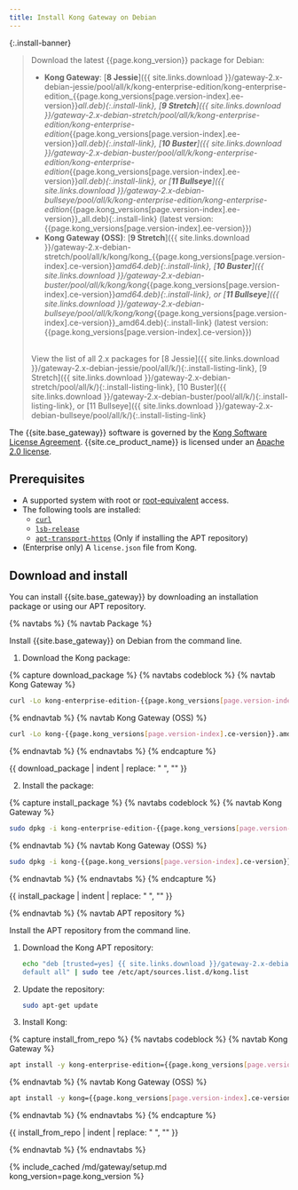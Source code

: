 ```yaml
---
title: Install Kong Gateway on Debian
---
```

{:.install-banner}
> Download the latest {{page.kong_version}} package for Debian:
>
> * **Kong Gateway**:
> [**8 Jessie**]({{ site.links.download }}/gateway-2.x-debian-jessie/pool/all/k/kong-enterprise-edition/kong-enterprise-edition_{{page.kong_versions[page.version-index].ee-version}}_all.deb){:.install-link},
> [**9 Stretch**]({{ site.links.download }}/gateway-2.x-debian-stretch/pool/all/k/kong-enterprise-edition/kong-enterprise-edition_{{page.kong_versions[page.version-index].ee-version}}_all.deb){:.install-link},
> [**10 Buster**]({{ site.links.download }}/gateway-2.x-debian-buster/pool/all/k/kong-enterprise-edition/kong-enterprise-edition_{{page.kong_versions[page.version-index].ee-version}}_all.deb){:.install-link},
> or [**11 Bullseye**]({{ site.links.download }}/gateway-2.x-debian-bullseye/pool/all/k/kong-enterprise-edition/kong-enterprise-edition_{{page.kong_versions[page.version-index].ee-version}}_all.deb){:.install-link}
> (latest version: {{page.kong_versions[page.version-index].ee-version}})
> * **Kong Gateway (OSS)**:
> [**9 Stretch**]({{ site.links.download }}/gateway-2.x-debian-stretch/pool/all/k/kong/kong_{{page.kong_versions[page.version-index].ce-version}}_amd64.deb){:.install-link},
> [**10 Buster**]({{ site.links.download }}/gateway-2.x-debian-buster/pool/all/k/kong/kong_{{page.kong_versions[page.version-index].ce-version}}_amd64.deb){:.install-link},
> or [**11 Bullseye**]({{ site.links.download }}/gateway-2.x-debian-bullseye/pool/all/k/kong/kong_{{page.kong_versions[page.version-index].ce-version}}_amd64.deb){:.install-link}
> (latest version: {{page.kong_versions[page.version-index].ce-version}})
>
> <br>
> <span class="install-subtitle">View the list of all 2.x packages for
> [8 Jessie]({{ site.links.download }}/gateway-2.x-debian-jessie/pool/all/k/){:.install-listing-link},
> [9 Stretch]({{ site.links.download }}/gateway-2.x-debian-stretch/pool/all/k/){:.install-listing-link},
> [10 Buster]({{ site.links.download }}/gateway-2.x-debian-buster/pool/all/k/){:.install-listing-link}, or
> [11 Bullseye]({{ site.links.download }}/gateway-2.x-debian-bullseye/pool/all/k/){:.install-listing-link}
>  </span>

The {{site.base_gateway}} software is governed by the
[Kong Software License Agreement](https://konghq.com/kongsoftwarelicense/).
{{site.ce_product_name}} is licensed under an
[Apache 2.0 license](https://github.com/Kong/kong/blob/master/LICENSE).

## Prerequisites

* A supported system with root or [root-equivalent](/gateway/{{page.kong_version}}/plan-and-deploy/kong-user) access.
* The following tools are installed:
  * [`curl`](https://curl.se/)
  * [`lsb-release`](https://packages.debian.org/lsb-release)
  * [`apt-transport-https`](https://packages.debian.org/apt-transport-https) (Only if installing the APT repository)
* (Enterprise only) A `license.json` file from Kong.

## Download and install

You can install {{site.base_gateway}} by downloading an installation package or using our APT repository.

{% navtabs %}
{% navtab Package %}

Install {{site.base_gateway}} on Debian from the command line.

1. Download the Kong package:

{% capture download_package %}
{% navtabs codeblock %}
{% navtab Kong Gateway %}
```bash
curl -Lo kong-enterprise-edition-{{page.kong_versions[page.version-index].ee-version}}.all.deb "{{ site.links.download }}/gateway-2.x-debian-$(lsb_release -cs)/pool/all/k/kong-enterprise-edition/kong-enterprise-edition_{{page.kong_versions[page.version-index].ee-version}}_all.deb"
```
{% endnavtab %}
{% navtab Kong Gateway (OSS) %}
```bash
curl -Lo kong-{{page.kong_versions[page.version-index].ce-version}}.amd64.deb "{{ site.links.download }}/gateway-2.x-debian-$(lsb_release -cs)/pool/all/k/kong/kong_{{page.kong_versions[page.version-index].ce-version}}_amd64.deb"
```
{% endnavtab %}
{% endnavtabs %}
{% endcapture %}

{{ download_package | indent | replace: " </code>", "</code>" }}

2. Install the package:

{% capture install_package %}
{% navtabs codeblock %}
{% navtab Kong Gateway %}
```bash
sudo dpkg -i kong-enterprise-edition-{{page.kong_versions[page.version-index].ee-version}}.all.deb
```
{% endnavtab %}
{% navtab Kong Gateway (OSS) %}
```bash
sudo dpkg -i kong-{{page.kong_versions[page.version-index].ce-version}}.amd64.deb
```
{% endnavtab %}
{% endnavtabs %}
{% endcapture %}

{{ install_package | indent | replace: " </code>", "</code>" }}

{% endnavtab %}
{% navtab APT repository %}

Install the APT repository from the command line.

1. Download the Kong APT repository:
    ```bash
    echo "deb [trusted=yes] {{ site.links.download }}/gateway-2.x-debian-$(lsb_release -sc)/ \
    default all" | sudo tee /etc/apt/sources.list.d/kong.list
    ```
2. Update the repository:
    ```bash
    sudo apt-get update
    ```
3. Install Kong:

{% capture install_from_repo %}
{% navtabs codeblock %}
{% navtab Kong Gateway %}
```bash
apt install -y kong-enterprise-edition={{page.kong_versions[page.version-index].ee-version}}
```
{% endnavtab %}
{% navtab Kong Gateway (OSS) %}
```bash
apt install -y kong={{page.kong_versions[page.version-index].ce-version}}
```
{% endnavtab %}
{% endnavtabs %}
{% endcapture %}

{{ install_from_repo | indent | replace: " </code>", "</code>" }}

{% endnavtab %}
{% endnavtabs %}

{% include_cached /md/gateway/setup.md kong_version=page.kong_version %}
